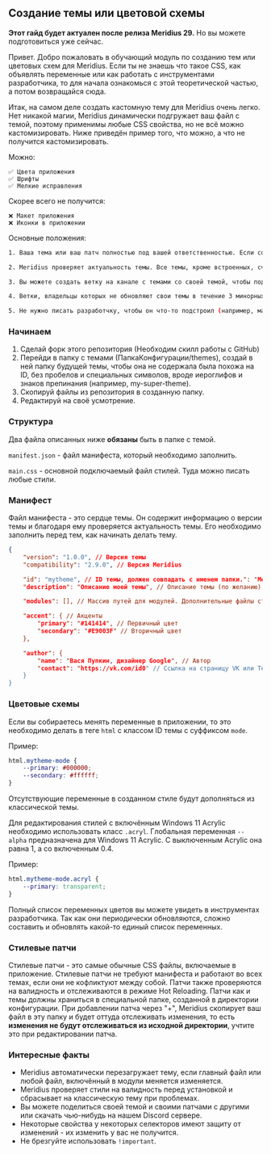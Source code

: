 ## Создание темы или цветовой схемы

**Этот гайд будет актуален после релиза Meridius 29.** Но вы можете подготовиться уже сейчас.

Привет. Добро пожаловать в обучающий модуль по созданию тем или цветовых схем для Meridius. Если ты не знаешь что такое CSS, как объявлять переменные или как работать с инструментами разработчика, то для начала ознакомься с этой теоретической частью, а потом возвращайся сюда.

Итак, на самом деле создать кастомную тему для Meridius очень легко. Нет никакой магии, Meridius динамически подгружает ваш файл с темой, поэтому применимы любые CSS свойства, но не всё можно кастомизировать. Ниже приведён пример того, что можно, а что не получится кастомизировать.

Можно:
```
✅ Цвета приложения
✅ Шрифты
✅ Мелкие исправления
```

Скорее всего не получится:
```
❌ Макет приложения
❌ Иконки в приложении
```

Основные положения:
```bash
1. Ваша тема или ваш патч полностью под вашей ответственностью. Если собираетесь делиться своей темой с другими, то обязательно укажите ссылку на страницу VK или Telegram в манифесте, чтобы с вами можно было связаться.

2. Meridius проверяет актуальность темы. Все темы, кроме встроенных, считаются неактуальными каждый минорный патч.

3. Вы можете создать ветку на канале с темами со своей темой, чтобы поделиться ею с другими. Но следите за обновлениями приложения и изменяйте регулярно поле 'compatibility' в манифесте и саму тему, загружайте обновлённую версию своей темы в свою ветку на нашем Discord канале.

4. Ветки, владельцы которых не обновляют свои темы в течение 3 минорных патчей будут удалены.

5. Не нужно писать разработчку, чтобы он что-то подстроил (например, макет приложения) под вашу тему. Ваша тема - ваша забота.
```

### Начинаем

1. Сделай форк этого репозитория (Необходим скилл работы с GitHub)
2. Перейди в папку с темами (ПапкаКонфигурации/themes), создай в ней папку будущей темы, чтобы она не содержала была похожа на ID, без пробелов и специальных символов, вроде иероглифов и знаков препинания (например, my-super-theme).
3. Скопируй файлы из репозитория в созданную папку.
4. Редактируй на своё усмотрение.

### Структура
Два файла описанных ниже **обязаны** быть в папке с темой.

```manifest.json``` - файл манифеста, который необходимо заполнить.

```main.css``` - основной подключаемый файл стилей. Туда можно писать любые стили.

### Манифест

Файл манифеста - это сердце темы. Он содержит информацию о версии темы и благодаря ему проверяется актуальность темы. Его необходимо заполнить перед тем, как начинать делать тему.

```json
{
	"version": "1.0.0", // Версия темы
	"compatibility": "2.9.0", // Версия Meridius

	"id": "mytheme", // ID темы, должен совпадать с именем папки.": "Meridius Classic", // Название темы.
	"description": "Описание моей темы", // Описание темы (по желанию)

	"modules": [], // Массив путей для модулей. Дополнительные файлы стилей, включаемые при инциализации. Рекомендуется включать модули именно здесь (для них будет работать Hot Reloading), а не в main.css

	"accent": { // Акценты
        "primary": "#141414", // Первичный цвет
        "secondary": "#E9003F" // Вторичный цвет
    },

	"author": {
		"name": "Вася Пупкин, дизайнер Google", // Автор
		"contact": "https://vk.com/id0" // Ссылка на страницу VK или Telegram. Обязательно, если собираетесь делиться своей темой с другими, чтобы с вами могли связаться
	}
}
```

### Цветовые схемы
Если вы собираетесь менять переменные в приложении, то это необходимо делать в теге ```html``` с классом ID темы с суффиксом ```mode```.

Пример:

```css
html.mytheme-mode {
    --primary: #000000;
    --secondary: #ffffff;
}
```

Отсутствующие переменные в созданном стиле будут дополняться из классической темы.

Для редактирования стилей с включённым Windows 11 Acrylic необходимо использовать класс ```.acryl```.
Глобальная переменная ```--alpha``` предназначена для Windows 11 Acrylic. С выключенным Acrylic она равна 1, а со включенным 0.4.

Пример:

```css
html.mytheme-mode.acryl {
    --primary: transparent;
}
```

Полный список переменных цветов вы можете увидеть в инструментах разработчика. Так как они периодически обновляются, сложно составить и обновлять какой-то единый список переменных.

### Стилевые патчи

Стилевые патчи - это самые обычные CSS файлы, включаемые в приложение. Стилевые патчи не требуют манифеста и работают во всех темах, если они не кофликтуют между собой. Патчи также проверяются на валидность и отслеживаются в режиме Hot Reloading. Патчи как и темы должны храниться в специальной папке, созданной в директории конфигурации. При добавлении патча через "+", Meridius скопирует ваш файл в эту папку и будет оттуда отслеживать изменения, то есть **изменения не будут отслеживаться из исходной директории**, учтите это при редактировании патча.

### Интересные факты

* Meridius автоматически перезагружает тему, если главный файл или любой файл, включённый в модули меняется изменяется.
* Meridius проверяет стили на валидность перед установкой и сбрасывает на классическую тему при проблемах.
* Вы можете поделиться своей темой и своими патчами с другими или скачать чью-нибудь на нашем Discord сервере.
* Некоторые свойства у некоторых селекторов имеют защиту от изменений - их изменить у вас не получится.
* Не брезгуйте использовать ```!important```.